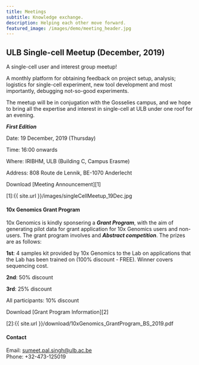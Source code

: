 ```yaml
---
title: Meetings
subtitle: Knowledge exchange.
description: Helping each other move forward.
featured_image: /images/demo/meeting_header.jpg
---
```


## ULB Single-cell Meetup (December, 2019)

A single-cell user and interest group meetup! 

A monthly platform for obtaining feedback on project setup, analysis; logistics for single-cell experiment, new tool development and most importantly, debugging not-so-good experiments. 

The meetup will be in conjugation with the Gosselies campus, and we hope to bring all the expertise and interest in single-cell at ULB under one roof for an evening.

**_First Edition_**

Date: 19 December, 2019 (Thursday)

Time: 16:00 onwards

Where: IRIBHM, ULB (Building C, Campus Erasme)

Address: 808 Route de Lennik, BE-1070 Anderlecht

Download [Meeting Announcement][1]

[1]:{{ site.url }}/images/singleCellMeetup_19Dec.jpg

#### 10x Genomics Grant Program

10x Genomics is kindly sponsering a **_Grant Program_**, with the aim of generating pilot data for grant application for 10x Genomics users and non-users. The grant program involves and **_Abstract competition_**. The prizes are as follows:

**1st**: 4 samples kit provided by 10x Genomics to the Lab on applications that the Lab has been trained on (100% discount - FREE). Winner covers sequencing cost.

**2nd**: 50% discount

**3rd**: 25% discount

All participants: 10% discount

Download [Grant Program Information][2]

[2]:{{ site.url }}/download/10xGenomics_GrantProgram_BS_2019.pdf

#### Contact

Email: sumeet.pal.singh@ulb.ac.be<br/>
Phone: +32-473-125019<br/>